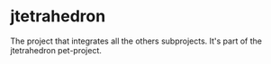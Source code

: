 # jtetrahedron
The project that integrates all the others subprojects. It's part of the jtetrahedron pet-project.
